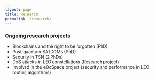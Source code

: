 ```yaml
---
layout: page
title: Research
permalink: /research/
---
```

### Ongoing research projects
- Blockchains and the right to be forgotten (PhD)  
- Post-quantum SATCOMs (PhD)  
- Security in TSN (2 PhDs)  
- DoS attacks in LEO constellations (Research project)  
- Involved in the eQoSpace project (security and performance in LEO routing algorithms)  
